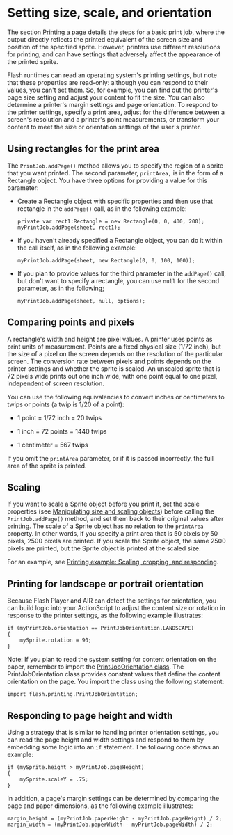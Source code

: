 # Setting size, scale, and orientation

The section [Printing a page](./printing-a-page.md) details the steps for a
basic print job, where the output directly reflects the printed equivalent of
the screen size and position of the specified sprite. However, printers use
different resolutions for printing, and can have settings that adversely affect
the appearance of the printed sprite.

Flash runtimes can read an operating system's printing settings, but note that
these properties are read-only: although you can respond to their values, you
can't set them. So, for example, you can find out the printer's page size
setting and adjust your content to fit the size. You can also determine a
printer's margin settings and page orientation. To respond to the printer
settings, specify a print area, adjust for the difference between a screen's
resolution and a printer's point measurements, or transform your content to meet
the size or orientation settings of the user's printer.

## Using rectangles for the print area

The `PrintJob.addPage()` method allows you to specify the region of a sprite
that you want printed. The second parameter, `printArea,` is in the form of a
Rectangle object. You have three options for providing a value for this
parameter:

- Create a Rectangle object with specific properties and then use that rectangle
  in the `addPage()` call, as in the following example:

      private var rect1:Rectangle = new Rectangle(0, 0, 400, 200);
      myPrintJob.addPage(sheet, rect1);

- If you haven't already specified a Rectangle object, you can do it within the
  call itself, as in the following example:

      myPrintJob.addPage(sheet, new Rectangle(0, 0, 100, 100));

- If you plan to provide values for the third parameter in the `addPage()` call,
  but don't want to specify a rectangle, you can use `null` for the second
  parameter, as in the following;

      myPrintJob.addPage(sheet, null, options);

## Comparing points and pixels

A rectangle's width and height are pixel values. A printer uses points as print
units of measurement. Points are a fixed physical size (1/72 inch), but the size
of a pixel on the screen depends on the resolution of the particular screen. The
conversion rate between pixels and points depends on the printer settings and
whether the sprite is scaled. An unscaled sprite that is 72 pixels wide prints
out one inch wide, with one point equal to one pixel, independent of screen
resolution.

You can use the following equivalencies to convert inches or centimeters to
twips or points (a twip is 1/20 of a point):

- 1 point = 1/72 inch = 20 twips

- 1 inch = 72 points = 1440 twips

- 1 centimeter = 567 twips

If you omit the `printArea` parameter, or if it is passed incorrectly, the full
area of the sprite is printed.

## Scaling

If you want to scale a Sprite object before you print it, set the scale
properties (see
[Manipulating size and scaling objects](../../display/display-programming/manipulating-size-and-scaling-objects.md))
before calling the `PrintJob.addPage()` method, and set them back to their
original values after printing. The scale of a Sprite object has no relation to
the `printArea` property. In other words, if you specify a print area that is 50
pixels by 50 pixels, 2500 pixels are printed. If you scale the Sprite object,
the same 2500 pixels are printed, but the Sprite object is printed at the scaled
size.

For an example, see
[Printing example: Scaling, cropping, and responding](./printing-example-scaling-cropping-and-responding.md).

## Printing for landscape or portrait orientation

Because Flash Player and AIR can detect the settings for orientation, you can
build logic into your ActionScript to adjust the content size or rotation in
response to the printer settings, as the following example illustrates:

    if (myPrintJob.orientation == PrintJobOrientation.LANDSCAPE)
    {
    	mySprite.rotation = 90;
    }

Note: If you plan to read the system setting for content orientation on the
paper, remember to import the
[PrintJobOrientation class](https://help.adobe.com/en_US/FlashPlatform/reference/actionscript/3/flash/printing/PrintJobOrientation.html).
The PrintJobOrientation class provides constant values that define the content
orientation on the page. You import the class using the following statement:

    import flash.printing.PrintJobOrientation;

## Responding to page height and width

Using a strategy that is similar to handling printer orientation settings, you
can read the page height and width settings and respond to them by embedding
some logic into an `if` statement. The following code shows an example:

    if (mySprite.height > myPrintJob.pageHeight)
    {
    	mySprite.scaleY = .75;
    }

In addition, a page's margin settings can be determined by comparing the page
and paper dimensions, as the following example illustrates:

    margin_height = (myPrintJob.paperHeight - myPrintJob.pageHeight) / 2;
    margin_width = (myPrintJob.paperWidth - myPrintJob.pageWidth) / 2;
